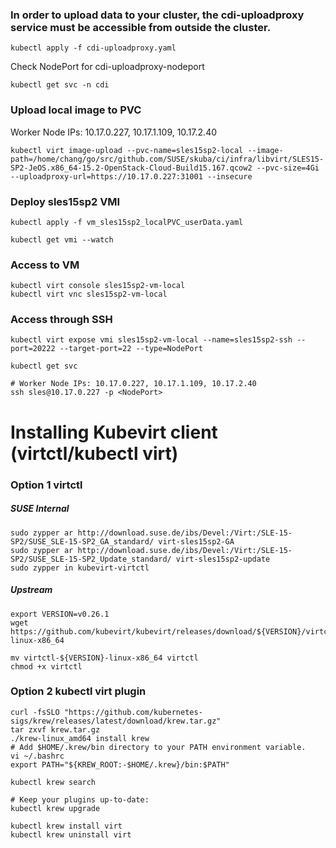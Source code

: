 ### In order to upload data to your cluster, the cdi-uploadproxy service must be accessible from outside the cluster.
```
kubectl apply -f cdi-uploadproxy.yaml
```
Check NodePort for cdi-uploadproxy-nodeport 
```
kubectl get svc -n cdi
```
### Upload local image to PVC
Worker Node IPs: 10.17.0.227, 10.17.1.109, 10.17.2.40
```
kubectl virt image-upload --pvc-name=sles15sp2-local --image-path=/home/chang/go/src/github.com/SUSE/skuba/ci/infra/libvirt/SLES15-SP2-JeOS.x86_64-15.2-OpenStack-Cloud-Build15.167.qcow2 --pvc-size=4Gi --uploadproxy-url=https://10.17.0.227:31001 --insecure
```

### Deploy sles15sp2 VMI
```
kubectl apply -f vm_sles15sp2_localPVC_userData.yaml

kubectl get vmi --watch
```
### Access to VM
```
kubectl virt console sles15sp2-vm-local
kubectl virt vnc sles15sp2-vm-local
```
### Access through SSH
```
kubectl virt expose vmi sles15sp2-vm-local --name=sles15sp2-ssh --port=20222 --target-port=22 --type=NodePort

kubectl get svc

# Worker Node IPs: 10.17.0.227, 10.17.1.109, 10.17.2.40
ssh sles@10.17.0.227 -p <NodePort>
```

# Installing Kubevirt client (virtctl/kubectl virt)
### Option 1 virtctl 
##### SUSE Internal
```
sudo zypper ar http://download.suse.de/ibs/Devel:/Virt:/SLE-15-SP2/SUSE_SLE-15-SP2_GA_standard/ virt-sles15sp2-GA
sudo zypper ar http://download.suse.de/ibs/Devel:/Virt:/SLE-15-SP2/SUSE_SLE-15-SP2_Update_standard/ virt-sles15sp2-update
sudo zypper in kubevirt-virtctl
```
##### Upstream
```
export VERSION=v0.26.1
wget https://github.com/kubevirt/kubevirt/releases/download/${VERSION}/virtctl-${VERSION}-linux-x86_64

mv virtctl-${VERSION}-linux-x86_64 virtctl
chmod +x virtctl 
```

### Option 2 kubectl virt plugin
```
curl -fsSLO "https://github.com/kubernetes-sigs/krew/releases/latest/download/krew.tar.gz"
tar zxvf krew.tar.gz
./krew-linux_amd64 install krew
# Add $HOME/.krew/bin directory to your PATH environment variable. 
vi ~/.bashrc
export PATH="${KREW_ROOT:-$HOME/.krew}/bin:$PATH"

kubectl krew search

# Keep your plugins up-to-date:
kubectl krew upgrade

kubectl krew install virt
kubectl krew uninstall virt
```
